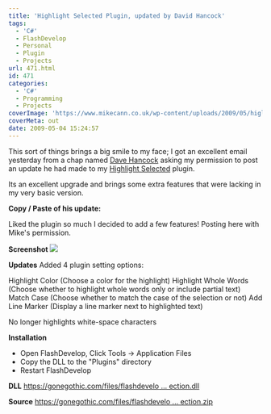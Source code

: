 ```yaml
---
title: 'Highlight Selected Plugin, updated by David Hancock'
tags:
  - 'C#'
  - FlashDevelop
  - Personal
  - Plugin
  - Projects
url: 471.html
id: 471
categories:
  - 'C#'
  - Programming
  - Projects
coverImage: 'https://www.mikecann.co.uk/wp-content/uploads/2009/05/higlight.png'
coverMeta: out
date: 2009-05-04 15:24:57
---
```


This sort of things brings a big smile to my face; I got an excellent email yesterday from a chap named [Dave Hancock](https://gonegothic.com/) asking my permission to post an update he had made to my [Highlight Selected](https://www.mikecann.co.uk/?p=403) plugin.

<!-- more -->

Its an excellent upgrade and brings some extra features that were lacking in my very basic version.

**Copy / Paste of his update:**

Liked the plugin so much I decided to add a few features! Posting here with Mike's permission.

**Screenshot**
![](https://gonegothic.com/files/flashdevelop/HighlightSelection/HighlightSelection01.jpg)

**Updates**
Added 4 plugin setting options:

Highlight Color (Choose a color for the highlight)
Highlight Whole Words (Choose whether to highlight whole words only or include partial text)
Match Case (Choose whether to match the case of the selection or not)
Add Line Marker (Display a line marker next to highlighted text)

No longer highlights white-space characters

**Installation**
+ Open FlashDevelop, Click Tools -&gt; Application Files
+ Copy the DLL to the "Plugins" directory
+ Restart FlashDevelop

**DLL**
[https://gonegothic.com/files/flashdevelo ... ection.dll](https://gonegothic.com/files/flashdevelop/HighlightSelection/HighlightSelection.dll)

**Source**
[https://gonegothic.com/files/flashdevelo ... ection.zip](https://gonegothic.com/files/flashdevelop/HighlightSelection/HighlightSelection.zip)